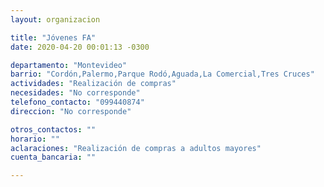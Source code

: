 ```yaml
---
layout: organizacion

title: "Jóvenes FA"
date: 2020-04-20 00:01:13 -0300

departamento: "Montevideo"
barrio: "Cordón,Palermo,Parque Rodó,Aguada,La Comercial,Tres Cruces"
actividades: "Realización de compras"
necesidades: "No corresponde"
telefono_contacto: "099440874"
direccion: "No corresponde"

otros_contactos: ""
horario: ""
aclaraciones: "Realización de compras a adultos mayores"
cuenta_bancaria: ""

---
```

